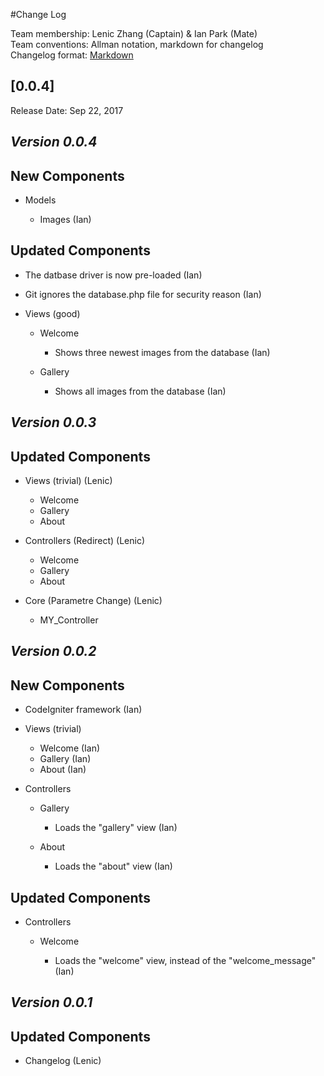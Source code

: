 #Change Log

Team membership:  Lenic Zhang (Captain) & Ian Park (Mate)  
Team conventions: Allman notation, markdown for changelog  
Changelog format: [Markdown](https://github.com/adam-p/markdown-here/wiki/Markdown-Cheatsheet) 

## [0.0.4]

Release Date: Sep 22, 2017

## *Version 0.0.4*

## New Components

-	Models

	-	Images (Ian)

## Updated Components

-	The datbase driver is now pre-loaded (Ian)

-	Git ignores the database.php file for security reason (Ian)

-	Views (good)

	-	Welcome

		-	Shows three newest images from the database (Ian)

	-	Gallery

		-	Shows all images from the database (Ian)


## *Version 0.0.3*

## Updated Components

- Views (trivial) (Lenic)
	
	- Welcome
	- Gallery
	- About

- Controllers (Redirect) (Lenic)

	- Welcome
	- Gallery
	- About

- Core (Parametre Change) (Lenic)

	- MY_Controller


## *Version 0.0.2*

## New Components

-	CodeIgniter framework (Ian)

-	Views (trivial)

	-	Welcome (Ian)
	-	Gallery (Ian)
	-	About (Ian)

-	Controllers

	-	Gallery

		-	Loads the "gallery" view (Ian)

	-	About

		-	Loads the "about" view (Ian)

## Updated Components

- Controllers

	-	Welcome

		-	Loads the "welcome" view, instead of the "welcome_message" (Ian)


## *Version 0.0.1*
   
## Updated Components

-   Changelog (Lenic)

